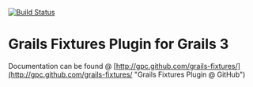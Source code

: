 [![Build Status](https://travis-ci.org/gpc/grails-fixtures.svg?branch=master)](https://travis-ci.org/gpc/grails-fixtures)

Grails Fixtures Plugin for Grails 3
===

Documentation can be found @ [http://gpc.github.com/grails-fixtures/](http://gpc.github.com/grails-fixtures/ "Grails Fixtures Plugin @ GitHub")
